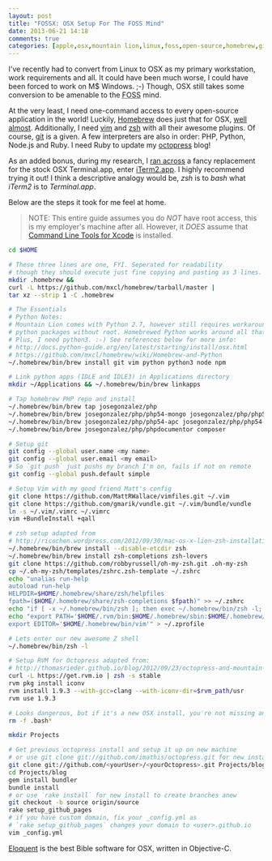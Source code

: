 ```yaml
---
layout: post
title: "FOSSX: OSX Setup For The FOSS Mind"
date: 2013-06-21 14:18
comments: true
categories: [apple,osx,mountain lion,linux,foss,open-source,homebrew,git,vim,zsh,rvm,octopress] 
---
```


I've recently had to convert from Linux to OSX as my primary workstation, work requirements and all.
It could have been much worse, I could have been forced to work on M$ Windows. ;-) Though, OSX still 
takes some conversion to be amenable to the <abbr title="Free and Open Source Software">FOSS</abbr> mind.

At the very least, I need one-command access to every open-source application in the world! Luckily, 
[Homebrew](http://mxcl.github.io/homebrew/) does just that for OSX, 
[well almost](https://github.com/mxcl/homebrew/tree/master/Library/Formula). Additionally, I need 
[vim](http://www.vim.org) and [zsh](http://www.zsh.org) with all their awesome plugins. Of course, 
[git](http://git-scm.com) is a given. A few interpreters are also in order: PHP, Python, Node.js and Ruby.
I need Ruby to update my [octopress](http://octopress.org) blog!

As an added bonus, <!-- more --> during my research, I [ran across](http://code2k.net/blog/2011-07-20/) a fancy 
replacement for the stock OSX Terminal.app, enter [iTerm2.app](http://www.iterm2.com/#/section/documentation/highlights). 
I highly recommend trying it out! I think a descriptive analogy would be, *zsh* is to *bash* what *iTerm2* is to *Terminal.app*.

Below are the steps it took for me feel at home.
> NOTE: This entire guide assumes you do *NOT* have root access, this is my employer's machine after all. However,
it *DOES* assume that [Command Line Tools for Xcode](https://medium.com/kr-projects/6e54e8c50dc8) is installed.

``` sh
cd $HOME

# These three lines are one, FYI. Seperated for readability
# though they should execute just fine copying and pasting as 3 lines.
mkdir .homebrew && 
curl -L https://github.com/mxcl/homebrew/tarball/master | 
tar xz --strip 1 -C .homebrew

# The Essentials
# Python Notes:
# Mountain Lion comes with Python 2.7, however still requires workarounds for installing
# python packages without root. Homebrewed Python works around all that mess outta the box.
# Plus, I need python3. :-) See references below for more info:
# http://docs.python-guide.org/en/latest/starting/install/osx.html
# https://github.com/mxcl/homebrew/wiki/Homebrew-and-Python
~/.homebrew/bin/brew install git vim python python3 node npm

# Link python apps (IDLE and IDLE3) in Applications directory
mkdir ~/Applications && ~/.homebrew/bin/brew linkapps

# Tap homebrew PHP repo and install
~/.homebrew/bin/brew tap josegonzalez/php
~/.homebrew/bin/brew josegonzalez/php/php54-mongo josegonzalez/php/php54-xdebug 
~/.homebrew/bin/brew josegonzalez/php/php54-apc josegonzalez/php/php54-mcrypt 
~/.homebrew/bin/brew josegonzalez/php/phpdocumentor composer

# Setup git
git config --global user.name <my name>
git config --global user.email <my email>
# So `git push` just pushs my branch I'm on, fails if not on remote
git config --global push.default simple

# Setup Vim with my good friend Matt's config
git clone https://github.com/MattRWallace/vimfiles.git ~/.vim
git clone https://github.com/gmarik/vundle.git ~/.vim/bundle/vundle
ln -s ~/.vim/.vimrc ~/.vimrc
vim +BundleInstall +qall

# zsh setup adapted from
# http://ricochen.wordpress.com/2012/09/30/mac-os-x-lion-zsh-installation-with-brew-guide/
~/.homebrew/bin/brew install --disable-etcdir zsh
~/.homebrew/bin/brew install zsh-completions zsh-lovers
git clone https://github.com/robbyrussell/oh-my-zsh.git .oh-my-zsh
cp ~/.oh-my-zsh/templates/zshrc.zsh-template ~/.zshrc
echo "unalias run-help
autoload run-help
HELPDIR=$HOME/.homebrew/share/zsh/helpfiles
fpath=($HOME/.homebrew/share/zsh-completions $fpath)" >> ~/.zshrc 
echo "if [ -x ~/.homebrew/bin/zsh ]; then exec ~/.homebrew/bin/zsh -l; fi" > ~/.profile
echo "export PATH='$HOME/.rvm/bin:$HOME/.homebrew/sbin:$HOME/.homebrew/bin:$HOME/.bin:$PATH'
export EDITOR='$HOME/.homebrew/bin/vim'" > ~/.zprofile

# Lets enter our new awesome Z shell
~/.homebrew/bin/zsh -l

# Setup RVM for Octopress adapted from:
# http://thomasrieder.github.io/blog/2012/09/23/octopress-and-mountain-lion/
curl -L https://get.rvm.io | zsh -s stable
rvm pkg install iconv
rvm install 1.9.3 --with-gcc=clang --with-iconv-dir=$rvm_path/usr
rvm use 1.9.3

# Looks dangerous, but if it's a new OSX install, you're not missing anything
rm -f .bash*

mkdir Projects

# Get previous octopress install and setup it up on new machine
# or use git clone git://github.com/imathis/octopress.git for new install
git clone git://github.com/<yourUser>/<yourOctopress>.git Projects/blog
cd Projects/blog
gem install bundler
bundle install
# or use `rake install` for new install to create branches anew
git checkout -b source origin/source
rake setup_github_pages
# if you have custom domain, fix your _config.yml as 
# `rake setup_github_pages` changes your domain to <user>.github.io
vim _config.yml
```

[Eloquent](https://launchpad.net/eloquent) is the best Bible software for OSX, written in Objective-C.
